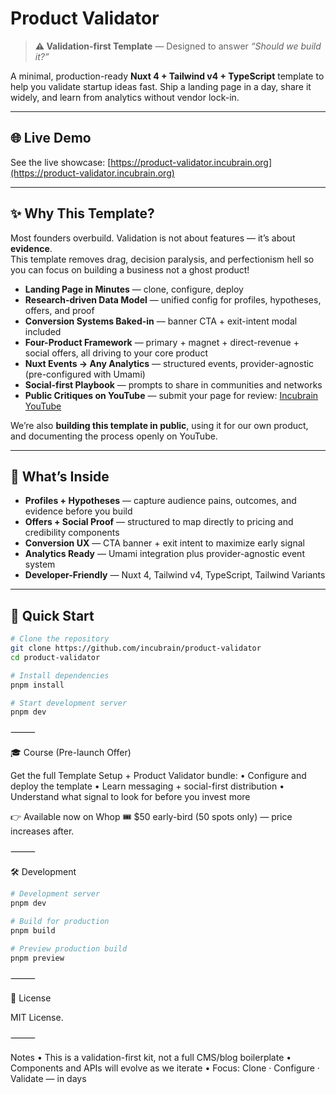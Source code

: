 # Product Validator

> **⚠️ Validation-first Template** — Designed to answer _“Should we build it?”_

A minimal, production-ready **Nuxt 4 + Tailwind v4 + TypeScript** template to
help you validate startup ideas fast. Ship a landing page in a day, share it
widely, and learn from analytics without vendor lock-in.

---

## 🌐 Live Demo

See the live showcase:
[https://product-validator.incubrain.org](https://product-validator.incubrain.org)

---

## ✨ Why This Template?

Most founders overbuild. Validation is not about features — it’s about
**evidence**.  
This template removes drag, decision paralysis, and perfectionism hell so you
can focus on building a business not a ghost product!

- **Landing Page in Minutes** — clone, configure, deploy
- **Research-driven Data Model** — unified config for profiles, hypotheses,
  offers, and proof
- **Conversion Systems Baked-in** — banner CTA + exit-intent modal included
- **Four-Product Framework** — primary + magnet + direct-revenue + social
  offers, all driving to your core product
- **Nuxt Events → Any Analytics** — structured events, provider-agnostic
  (pre-configured with Umami)
- **Social-first Playbook** — prompts to share in communities and networks
- **Public Critiques on YouTube** — submit your page for review:
  [Incubrain YouTube](https://www.youtube.com/@Incubrain)

We’re also **building this template in public**, using it for our own product,
and documenting the process openly on YouTube.

---

## 🧩 What’s Inside

- **Profiles + Hypotheses** — capture audience pains, outcomes, and evidence
  before you build
- **Offers + Social Proof** — structured to map directly to pricing and
  credibility components
- **Conversion UX** — CTA banner + exit intent to maximize early signal
- **Analytics Ready** — Umami integration plus provider-agnostic event system
- **Developer-Friendly** — Nuxt 4, Tailwind v4, TypeScript, Tailwind Variants

---

## 🚀 Quick Start

```bash
# Clone the repository
git clone https://github.com/incubrain/product-validator
cd product-validator

# Install dependencies
pnpm install

# Start development server
pnpm dev
```

⸻

🎓 Course (Pre-launch Offer)

Get the full Template Setup + Product Validator bundle: • Configure and deploy
the template • Learn messaging + social-first distribution • Understand what
signal to look for before you invest more

👉 Available now on Whop 🎟 $50 early-bird (50 spots only) — price increases
after.

⸻

🛠 Development

```bash
# Development server
pnpm dev

# Build for production
pnpm build

# Preview production build
pnpm preview
```

⸻

📄 License

MIT License.

⸻

Notes • This is a validation-first kit, not a full CMS/blog boilerplate •
Components and APIs will evolve as we iterate • Focus: Clone · Configure ·
Validate — in days
